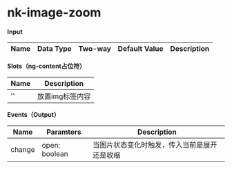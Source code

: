 # nk-image-zoom

**Input**

| Name | Data Type |  Two-way | Default Value | Description |
| --- | --- | --- | --- | --- |
 
**Slots（ng-content占位符）**

| Name | Description |
| --- | --- |
| '' | 放置img标签内容 |

**Events（Output）**

| Name | Paramters | Description |
| --- | --- | --- |
| change | open: boolean | 当图片状态变化时触发，传入当前是展开还是收缩 |
